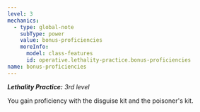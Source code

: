 ```yaml
---
level: 3
mechanics:
  - type: global-note
    subType: power
    value: bonus-proficiencies
    moreInfo:
      model: class-features
      id: operative.lethality-practice.bonus-proficiencies
name: bonus-proficiencies
---
```

_**Lethality Practice:** 3rd level_
You gain proficiency with the disguise kit and the poisoner's kit.